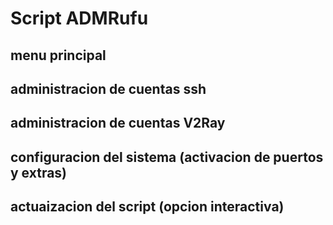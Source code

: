 # Script ADMRufu

## menu principal

## administracion de cuentas ssh

## administracion de cuentas V2Ray

## configuracion del sistema (activacion de puertos y extras)

## actuaizacion del script (opcion interactiva)
